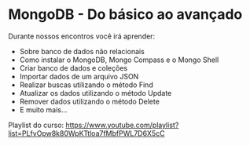 # MongoDB - Do básico ao avançado
Durante nossos encontros você irá aprender:
- Sobre banco de dados não relacionais
- Como instalar o MongoDB, Mongo Compass e o Mongo Shell
- Criar banco de dados e coleções
- Importar dados de um arquivo JSON
- Realizar buscas utilizando o método Find
- Atualizar os dados utilizando o método Update
- Remover dados utilizando o método Delete
- E muito mais...

Playlist do curso: https://www.youtube.com/playlist?list=PLfvOpw8k80WpKTtloa7fMbfPWL7D6X5cC
